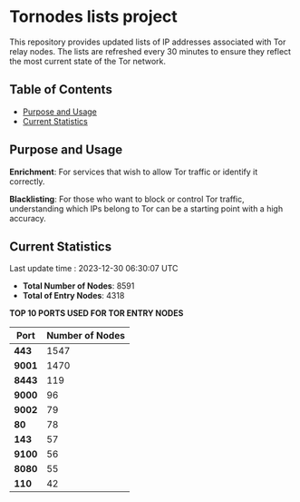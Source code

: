 # Tornodes lists project

This repository provides updated lists of IP addresses associated with Tor relay nodes. The lists are refreshed every 30 minutes to ensure they reflect the most current state of the Tor network.

## Table of Contents

- [Purpose and Usage](#purpose-and-usage)
- [Current Statistics](#current-statistics)


## Purpose and Usage

**Enrichment**: For services that wish to allow Tor traffic or identify it correctly.

**Blacklisting**: For those who want to block or control Tor traffic, understanding which IPs belong to Tor can be a starting point with a high accuracy.

## Current Statistics

Last update time : 2023-12-30 06:30:07 UTC

- **Total Number of Nodes**: 8591
- **Total of Entry Nodes**: 4318

**TOP 10 PORTS USED FOR TOR ENTRY NODES**

| **Port** | **Number of Nodes** |
|------|-----------------|
| **443**   | 1547  |
| **9001**   | 1470  |
| **8443**   | 119  |
| **9000**   | 96  |
| **9002**   | 79  |
| **80**   | 78  |
| **143**   | 57  |
| **9100**   | 56  |
| **8080**   | 55  |
| **110**   | 42  |

